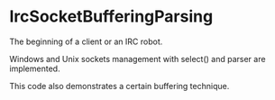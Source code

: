 # IrcSocketBufferingParsing

The beginning of a client or an IRC robot.

Windows and Unix sockets management with select() and parser are implemented.

This code also demonstrates a certain buffering technique.
